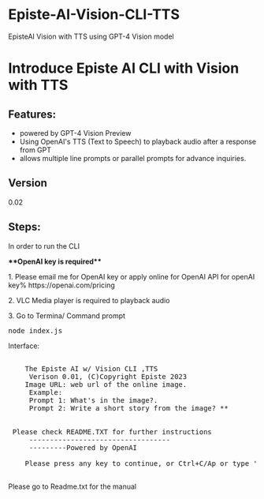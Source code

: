# Episte-AI-Vision-CLI-TTS
EpisteAI Vision with TTS using GPT-4 Vision model

<h1>Introduce Episte AI CLI with Vision with TTS</h1>
<h2>Features:</h2>
<ul> 
 <li>powered by GPT-4 Vision Preview</li>
 <li>Using OpenAI's TTS (Text to Speech) to playback audio after a response from GPT</li>
 <li>allows multiple line prompts or parallel prompts for advance inquiries.</li>
</ul>

<h2>Version</h2>
<p>0.02</p>


<h2>Steps:</h2> 
<p>In order to run the CLI</p>
<b>**OpenAI key is required**</b>
<p>1. Please email me for OpenAI key or apply online for OpenAI API for openAI key% <ahref>https://openai.com/pricing</ahref></p>
<p>2. VLC Media player is required to playback audio</p>
<p>3. Go to Termina/ Command prompt</p>

<samp> node index.js </samp>

Interface:
<pre>
<samp>
    The Episte AI w/ Vision CLI ,TTS  
     Verison 0.01, (C)Copyright Episte 2023 
    Image URL: web url of the online image. 
     Example: 
     Prompt 1: What's in the image?. 
     Prompt 2: Write a short story from the image? **


 Please check README.TXT for further instructions
     ----------------------------------
     ---------Powered by OpenAI
    
    Please press any key to continue, or Ctrl+C/Ap or type 'END' to exit session:% 
</samp>
</pre>

<p> Please go to Readme.txt for the manual</p>
